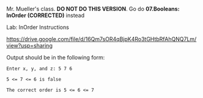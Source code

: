 Mr. Mueller's class.  **DO NOT DO THIS VERSION**.  Go do **07.Booleans: InOrder (CORRECTED)**  instead

Lab: InOrder Instructions

https://drive.google.com/file/d/16Qm7sOR4qBjpK4Ro3tGHtbRfAhQNQ7Lm/view?usp=sharing

Output should be in the following form:

    Enter x, y, and z: 5 7 6

    5 <= 7 <= 6 is false

    The correct order is 5 <= 6 <= 7